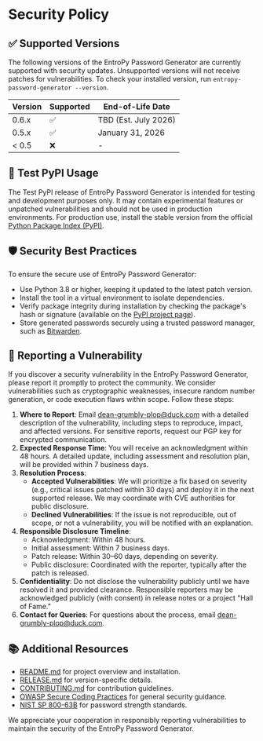 # Security Policy

## ✅ Supported Versions

The following versions of the EntroPy Password Generator are currently supported with security updates. Unsupported versions will not receive patches for vulnerabilities. To check your installed version, run `entropy-password-generator --version`.

| Version | Supported          | End-of-Life Date       |
|---------|--------------------|------------------------|
| 0.6.x   | :white_check_mark: | TBD (Est. July 2026)    |
| 0.5.x   | :white_check_mark: | January 31, 2026      |
| < 0.5   | :x:                | -                      |

## 🧪 Test PyPI Usage

The Test PyPI release of EntroPy Password Generator is intended for testing and development purposes only. It may contain experimental features or unpatched vulnerabilities and should not be used in production environments. For production use, install the stable version from the official [Python Package Index (PyPI)](https://pypi.org/project/entropy-password-generator/).

## 🛡️ Security Best Practices

To ensure the secure use of EntroPy Password Generator:
- Use Python 3.8 or higher, keeping it updated to the latest patch version.
- Install the tool in a virtual environment to isolate dependencies.
- Verify package integrity during installation by checking the package's hash or signature (available on the [PyPI project page](https://pypi.org/project/entropy-password-generator/)).
- Store generated passwords securely using a trusted password manager, such as [Bitwarden](https://bitwarden.com/).

## 🚨 Reporting a Vulnerability

If you discover a security vulnerability in the EntroPy Password Generator, please report it promptly to protect the community. We consider vulnerabilities such as cryptographic weaknesses, insecure random number generation, or code execution flaws within scope. Follow these steps:

1. **Where to Report**: Email [dean-grumbly-plop@duck.com](mailto:dean-grumbly-plop@duck.com) with a detailed description of the vulnerability, including steps to reproduce, impact, and affected versions. For sensitive reports, request our PGP key for encrypted communication.
2. **Expected Response Time**: You will receive an acknowledgment within 48 hours. A detailed update, including assessment and resolution plan, will be provided within 7 business days.
3. **Resolution Process**:
   - **Accepted Vulnerabilities**: We will prioritize a fix based on severity (e.g., critical issues patched within 30 days) and deploy it in the next supported release. We may coordinate with CVE authorities for public disclosure.
   - **Declined Vulnerabilities**: If the issue is not reproducible, out of scope, or not a vulnerability, you will be notified with an explanation.
4. **Responsible Disclosure Timeline**:
   - Acknowledgment: Within 48 hours.
   - Initial assessment: Within 7 business days.
   - Patch release: Within 30–60 days, depending on severity.
   - Public disclosure: Coordinated with the reporter, typically after the patch is released.
5. **Confidentiality**: Do not disclose the vulnerability publicly until we have resolved it and provided clearance. Responsible reporters may be acknowledged publicly (with consent) in release notes or a project "Hall of Fame."
6. **Contact for Queries**: For questions about the process, email [dean-grumbly-plop@duck.com](mailto:dean-grumbly-plop@duck.com).

## 📚 Additional Resources

- [README.md](https://github.com/gerivanc/entropy-password-generator/blob/main/README.md) for project overview and installation.
- [RELEASE.md](https://github.com/gerivanc/entropy-password-generator/blob/main/RELEASE.md) for version-specific details.
- [CONTRIBUTING.md](https://github.com/gerivanc/entropy-password-generator/blob/main/CONTRIBUTING.md) for contribution guidelines.
- [OWASP Secure Coding Practices](https://owasp.org/www-project-secure-coding-practices-quick-reference-guide/) for general security guidance.
- [NIST SP 800-63B](https://pages.nist.gov/800-63-3/sp800-63b.html) for password strength standards.

We appreciate your cooperation in responsibly reporting vulnerabilities to maintain the security of the EntroPy Password Generator.
